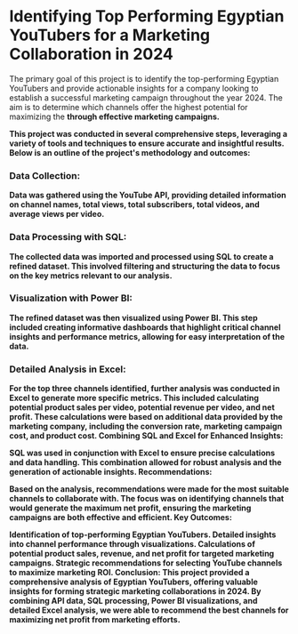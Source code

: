 # Identifying Top Performing Egyptian YouTubers for a Marketing Collaboration in 2024

The primary goal of this project is to identify the top-performing Egyptian YouTubers and provide actionable insights for a company looking to establish a successful marketing campaign throughout the year 2024. The aim is to determine which channels offer the highest potential for maximizing the <b Net Profit b> through effective marketing campaigns.

This project was conducted in several comprehensive steps, leveraging a variety of tools and techniques to ensure accurate and insightful results.
Below is an outline of the project's methodology and outcomes:

### Data Collection:

Data was gathered using the YouTube API, providing detailed information on channel names, total views, total subscribers, total videos, and average views per video.

### Data Processing with SQL:

The collected data was imported and processed using SQL to create a refined dataset. This involved filtering and structuring the data to focus on the key metrics relevant to our analysis.

### Visualization with Power BI:

The refined dataset was then visualized using Power BI. This step included creating informative dashboards that highlight critical channel insights and performance metrics, allowing for easy interpretation of the data.

### Detailed Analysis in Excel:

For the top three channels identified, further analysis was conducted in Excel to generate more specific metrics. This included calculating potential product sales per video, potential revenue per video, and net profit. These calculations were based on additional data provided by the marketing company, including the conversion rate, marketing campaign cost, and product cost.
Combining SQL and Excel for Enhanced Insights:

SQL was used in conjunction with Excel to ensure precise calculations and data handling. This combination allowed for robust analysis and the generation of actionable insights.
Recommendations:

Based on the analysis, recommendations were made for the most suitable channels to collaborate with. The focus was on identifying channels that would generate the maximum net profit, ensuring the marketing campaigns are both effective and efficient.
Key Outcomes:

Identification of top-performing Egyptian YouTubers.
Detailed insights into channel performance through visualizations.
Calculations of potential product sales, revenue, and net profit for targeted marketing campaigns.
Strategic recommendations for selecting YouTube channels to maximize marketing ROI.
Conclusion: This project provided a comprehensive analysis of Egyptian YouTubers, offering valuable insights for forming strategic marketing collaborations in 2024. By combining API data, SQL processing, Power BI visualizations, and detailed Excel analysis, we were able to recommend the best channels for maximizing net profit from marketing efforts.
